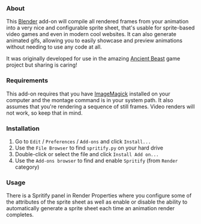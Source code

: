 ### About

This [Blender](https://blender.org) add-on will compile all rendered frames from your animation into a very nice and configurable sprite sheet, that's usable for sprite-based video games and even in modern cool websites.
It can also generate animated gifs, allowing you to easily showcase and preview animations without needing to use any code at all.

It was originally developed for use in the amazing [Ancient Beast](https://AncientBeast.com) game project but sharing is caring!

### Requirements

This add-on requires that you have [ImageMagick](https://imagemagick.org) installed on your computer and the montage command is in your system path.
It also assumes that you're rendering a sequence of still frames. Video renders will not work, so keep that in mind.

### Installation

1. Go to `Edit` / `Preferences` / `Add-ons` and click `Install...`
2. Use the `File Browser` to find `spritify.py` on your hard drive
3. Double-click or select the file and click `Install Add on...`
4. Use the `Add-ons browser` to find and enable `Spritify` (from `Render` category)

### Usage

There is a Spritify panel in Render Properties where you configure some of the
attributes of the sprite sheet as well as enable or disable the ability to
automatically generate a sprite sheet each time an animation render completes.
